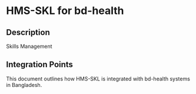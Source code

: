 # HMS-SKL for bd-health

## Description

Skills Management

## Integration Points

This document outlines how HMS-SKL is integrated with bd-health systems in Bangladesh.

